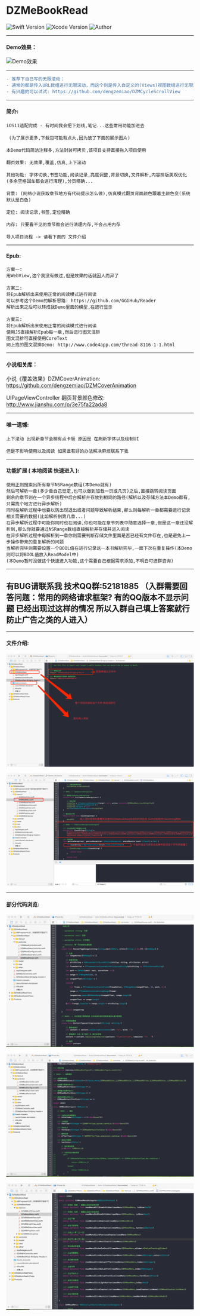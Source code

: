 # DZMeBookRead

![Swift Version](https://img.shields.io/badge/Swift-3.x-orange.svg) 
![Xcode Version](https://img.shields.io/badge/Xcode-8.2.1-orange.svg)
![Author](https://img.shields.io/badge/Author-DZM-blue.svg)

***
#### Demo效果：

![Demo效果](gif_0.gif)

***

```diff
- 推荐下自己写的无限滚动：
- 通常的都是传入URL数组进行无限滚动，而这个则是传入自定义的(Views)视图数组进行无限滚动，也支持控制器无限滚动
- 有兴趣的可以试试: https://github.com/dengzemiao/DZMCycleScrollView
```

***
#### 简介:

    iOS11适配完成 - 有时间我会把下划线,笔记...这些常用功能加进去

     (为了展示更多,下载包可能有点大,因为放了下面的展示图片)

    本Demo代码简洁注释多,方法封装可拷贝,该项目支持直接拖入项目使用

    翻页效果: 无效果,覆盖,仿真,上下滚动

    其他功能: 字体切换,书签功能,阅读记录,亮度调整,背景切换,文件解析,内容排版美观优化(多余空格回车都会进行清理),分页精确...

    背景: (网络小说获取章节地方有代码提示怎么做),仿真模式翻页背面颜色跟着主颜色变(系统默认是白色)

    定位: 阅读记录,书签,定位精确

    内存: 只要看不见的章节都会进行清理内存,不会占用内存
    
    导入项目流程 -> 请看下面的 文件介绍
    
***
#### Epub:
    方案一:
    用WebView,这个我没有做过,但是效果的话就因人而异了
    
    方案二:
    将Epub解析出来使用正常的阅读模式进行阅读
    可以参考这个Demo的解析思路: https://github.com/GGGHub/Reader
    解析出来之后可以转成我Demo里面的模型,在进行显示
    
    方案三:
    将Epub解析出来使用正常的阅读模式进行阅读
    使用JS直接解析Epub每一章,然后进行图文混排
    图文混排可直接使用CoreText
    网上找的图文混排Demo: http://www.code4app.com/thread-8116-1-1.html

***
#### 小说相关库：

小说《覆盖效果》DZMCoverAnimation: https://github.com/dengzemiao/DZMCoverAnimation

UIPageViewController 翻页背景颜色修改: http://www.jianshu.com/p/3e75fa22ada8

***
#### 唯一遗憾:
    上下滚动 出现新章节会稍有点卡顿 原因是 在刷新字体以及绘制UI
    
    但是不影响使用以及阅读 如果谁有好的办法解决麻烦联系下我

***
#### 功能扩展 ( 本地阅读 快速进入 ):
    使用正则搜索出所有章节NSRange数组(本Demo就有)
    然后可解析一章(多少章自己觉定,也可以做到加载一页或几页)之后,直接跳转阅读页面
    剩余的章节则在一个异步线程中后台解析并存放到相同的路径(解析以及存储方法本Demo都有,只需找个地方进行异步解析)
    同时在解析过程中也要以防出现退出或者问题导致解析结束,那么则每解析一章都需要进行记录相关需要的数据(比如解析到第几章...)
    在异步解析过程中可能你同时也在阅读,你也可能在章节列表中随意选择一章,但是这一章还没解析到,那么你就要通过NSRange数组直接解析并存储并进入阅读
    在异步解析过程中每解析到一章你则需要判断存储文件里面是否已经有文件存在,也是避免上一步操作带来的重复解析的问题
    当解析完毕则需要设置一个BOOL值在进行记录这一本书解析完毕,一面下次在重复操作(本Demo则可以将BOOL值放入ReadModel中)
    (本Demo暂时没做这个快速进入功能,这个需要自己根据需求添加,不明白可进群咨询)

***
## 有BUG请联系我 技术QQ群:52181885 （入群需要回答问题：常用的网络请求框架? 有的QQ版本不显示问题 已经出现过这样的情况 所以入群自己填上答案就行 防止广告之类的人进入）

***
#### 文件介绍:

![文件介绍1](icon_0.png)

![文件介绍2](icon_1.png)

***
#### 部分代码浏览:

![代码浏览1](code_0.png)

![代码浏览2](code_1.png)

![代码浏览3](code_2.png)
